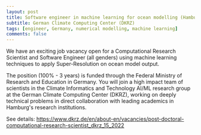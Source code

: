 ```yaml
---
layout: post
title: Software engineer in machine learning for ocean modelling (Hamburg, Germany)
subtitle: German Climate Computing Center (DKRZ)
tags: [engineer, Germany, numerical modelling, machine learning]
comments: false
---
```

We have an exciting job vacancy open for a Computational Research
Scientist and Software Engineer (all genders) using machine learning
techniques to apply Super-Resolution on ocean model output.

The position (100% - 3 years) is funded through the Federal Ministry
of Research and Education in Germany. You will join a high impact team
of scientists in the Climate Informatics and Technology AI/ML research
group at the German Climate Computing Center (DKRZ), working on deeply
technical problems in direct collaboration with leading academics in
Hamburg's research institutions.

See details:
https://www.dkrz.de/en/about-en/vacancies/post-doctoral-computational-research-scientist_dkrz_15_2022
